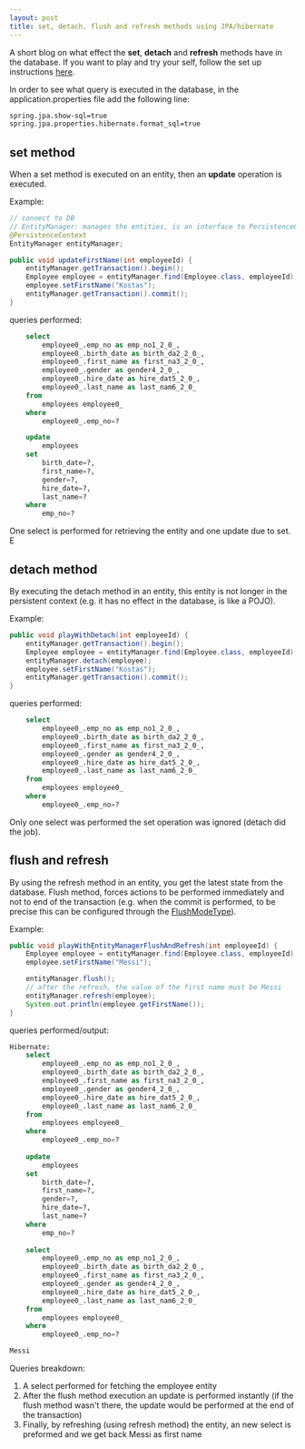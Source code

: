 ```yaml
---
layout: post
title: set, detach, flush and refresh methods using JPA/hibernate
---
```


A short blog on what effect the **set**, **detach** and **refresh** methods have in the database.
If you want to play and try your self, follow the set up instructions [here](https://konstantinosblatsoukasrepo.github.io/jpa-orm-setup/).

In order to see what query is executed in the database, in the application.properties file
add the following line:

```sh
spring.jpa.show-sql=true
spring.jpa.properties.hibernate.format_sql=true
```

## set method

When a set method is executed on an entity, then an **update** operation is executed.

Example:

```java
// connect to DB
// EntityManager: manages the entities, is an interface to PersistenceContext
@PersistenceContext
EntityManager entityManager;

public void updateFirstName(int employeeId) {
    entityManager.getTransaction().begin();
    Employee employee = entityManager.find(Employee.class, employeeId);
    employee.setFirstName("Kostas");
    entityManager.getTransaction().commit();
}
```

queries performed:

```sql
    select
        employee0_.emp_no as emp_no1_2_0_,
        employee0_.birth_date as birth_da2_2_0_,
        employee0_.first_name as first_na3_2_0_,
        employee0_.gender as gender4_2_0_,
        employee0_.hire_date as hire_dat5_2_0_,
        employee0_.last_name as last_nam6_2_0_ 
    from
        employees employee0_ 
    where
        employee0_.emp_no=?

    update
        employees 
    set
        birth_date=?,
        first_name=?,
        gender=?,
        hire_date=?,
        last_name=? 
    where
        emp_no=?
```

One select is performed for retrieving the entity and one update due to set.
E
## detach method

By executing the detach method in an entity, this entity is not longer in the persistent context
(e.g. it has no effect in the database, is like a POJO).

Example:

```java
public void playWithDetach(int employeeId) {
    entityManager.getTransaction().begin();
    Employee employee = entityManager.find(Employee.class, employeeId);
    entityManager.detach(employee);
    employee.setFirstName("Kostas");
    entityManager.getTransaction().commit();
}
```

queries performed:

```sql
    select
        employee0_.emp_no as emp_no1_2_0_,
        employee0_.birth_date as birth_da2_2_0_,
        employee0_.first_name as first_na3_2_0_,
        employee0_.gender as gender4_2_0_,
        employee0_.hire_date as hire_dat5_2_0_,
        employee0_.last_name as last_nam6_2_0_ 
    from
        employees employee0_ 
    where
        employee0_.emp_no=?
```

Only one select was performed the set operation was ignored (detach did the job).

## flush and refresh

By using the refresh method in an entity, you get the latest state from the database.
Flush method, forces actions to be performed immediately and not to end of the transaction
(e.g. when the commit is performed, to be precise this can be configured through the [FlushModeType](https://docs.oracle.com/javaee/5/api/javax/persistence/FlushModeType.html)).

Example:

```java
public void playWithEntityManagerFlushAndRefresh(int employeeId) {
    Employee employee = entityManager.find(Employee.class, employeeId);
    employee.setFirstName("Messi");

    entityManager.flush();
    // after the refresh, the value of the first name must be Messi
    entityManager.refresh(employee);
    System.out.println(employee.getFirstName());
}
```

queries performed/output:

```sql
Hibernate: 
    select
        employee0_.emp_no as emp_no1_2_0_,
        employee0_.birth_date as birth_da2_2_0_,
        employee0_.first_name as first_na3_2_0_,
        employee0_.gender as gender4_2_0_,
        employee0_.hire_date as hire_dat5_2_0_,
        employee0_.last_name as last_nam6_2_0_ 
    from
        employees employee0_ 
    where
        employee0_.emp_no=?
 
    update
        employees 
    set
        birth_date=?,
        first_name=?,
        gender=?,
        hire_date=?,
        last_name=? 
    where
        emp_no=?
 
    select
        employee0_.emp_no as emp_no1_2_0_,
        employee0_.birth_date as birth_da2_2_0_,
        employee0_.first_name as first_na3_2_0_,
        employee0_.gender as gender4_2_0_,
        employee0_.hire_date as hire_dat5_2_0_,
        employee0_.last_name as last_nam6_2_0_ 
    from
        employees employee0_ 
    where
        employee0_.emp_no=?

Messi
```

Queries breakdown:

1. A select performed for fetching the employee entity
2. After the flush method execution an update is performed instantly
   (if the flush method wasn't there, the update would be performed at the end of the transaction)
3. Finally, by refreshing (using refresh method) the entity, an new select is preformed and we get
   back Messi as first name

